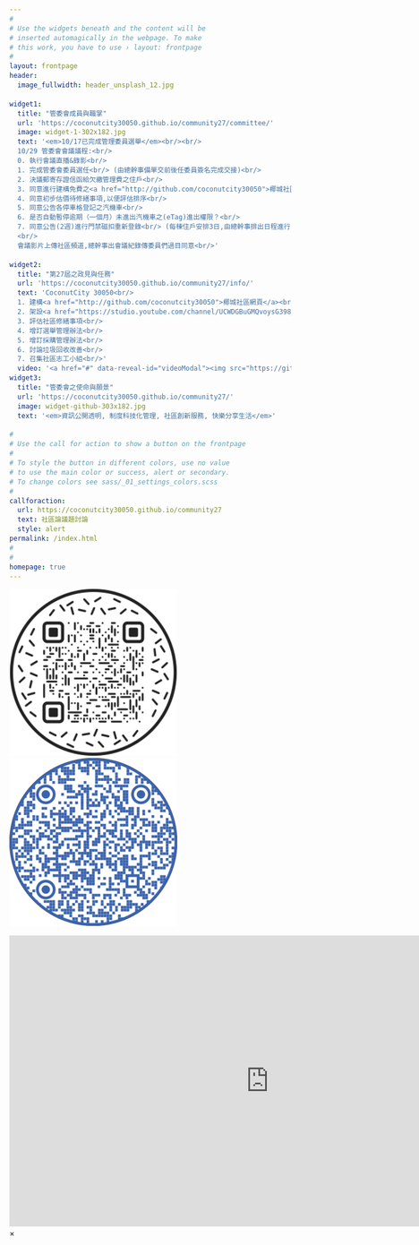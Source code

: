 ```yaml
---
#
# Use the widgets beneath and the content will be
# inserted automagically in the webpage. To make
# this work, you have to use › layout: frontpage
#
layout: frontpage
header:
  image_fullwidth: header_unsplash_12.jpg
  
widget1:
  title: "管委會成員與職掌"
  url: 'https://coconutcity30050.github.io/community27/committee/'
  image: widget-1-302x182.jpg
  text: '<em>10/17已完成管理委員選舉</em><br/><br/>
  10/29 管委會會議議程:<br/>
  0. 執行會議直播&錄影<br/>
  1. 完成管委會委員選任<br/> (由總幹事備單交前後任委員簽名完成交接)<br/>
  2. 決議郵寄存證信函給欠繳管理費之住戶<br/>
  3. 同意進行建構免費之<a href="http://github.com/coconutcity30050">椰城社區網頁</a>及<a href="https://studio.youtube.com/channel/UCWDGBuGMQvoysG398_kcrhw/videos/upload?filter=%5B%5D&sort=%7B%22columnType%22%3A%22date%22%2C%22sortOrder%22%3A%22DESCENDING%22%7D">YouTube社區頻道</a><br/>
  4. 同意初步估價待修繕事項,以便評估排序<br/>
  5. 同意公告各停車格登記之汽機車<br/>
  6. 是否自動暫停逾期（一個月）未進出汽機車之(eTag)進出權限？<br/>
  7. 同意公告(2週)進行門禁磁扣重新登錄<br/> (每棟住戶安排3日,由總幹事排出日程進行)<br/>
  <br/>
  會議影片上傳社區頻道,總幹事出會議紀錄傳委員們過目同意<br/>'
  
widget2:
  title: "第27屆之政見與任務"
  url: 'https://coconutcity30050.github.io/community27/info/'
  text: 'CoconutCity 30050<br/>
  1. 建構<a href="http://github.com/coconutcity30050">椰城社區網頁</a><br/>
  2. 架設<a href="https://studio.youtube.com/channel/UCWDGBuGMQvoysG398_kcrhw/content/posts">社區雲端論壇</a><br/>
  3. 評估社區修繕事項<br/>
  4. 增訂選舉管理辦法<br/>
  5. 增訂採購管理辦法<br/>
  6. 討論垃圾回收改善<br/>
  7. 召集社區志工小組<br/>'
  video: '<a href="#" data-reveal-id="videoModal"><img src="https://github.com/coconutcity30050/community27/raw/gh-pages/images/coconutcity30050-nightview-video-459x258.png" width="302" height="182" alt=""/></a>'
widget3:
  title: "管委會之使命與願景"
  url: 'https://coconutcity30050.github.io/community27/'
  image: widget-github-303x182.jpg  
  text: '<em>資訊公開透明, 制度科技化管理, 社區創新服務, 快樂分享生活</em>'
   
#
# Use the call for action to show a button on the frontpage
#
# To style the button in different colors, use no value
# to use the main color or success, alert or secondary.
# To change colors see sass/_01_settings_colors.scss
#
callforaction:
  url: https://coconutcity30050.github.io/community27
  text: 社區論議題討論
  style: alert
permalink: /index.html
#
#
homepage: true
---
```


<p>
<img src="https://github.com/coconutcity30050/community27/raw/gh-pages/assets/img/websiteQR.png">
<img src="https://github.com/coconutcity30050/community27/raw/gh-pages/assets/img/circleQR.png">
</p>

<div id="videoModal" class="reveal-modal large" data-reveal="">
  <div class="flex-video widescreen vimeo" style="display: block;">
    <iframe width="925" height="520" src="https://www.youtube.com/embed/Z7l5DZwq85g" title="椰城之夜 (feat. 新竹椰城社區~E棟頂樓)" frameborder="0" allow="accelerometer; autoplay; clipboard-write; encrypted-media; gyroscope; picture-in-picture; web-share" referrerpolicy="strict-origin-when-cross-origin" allowfullscreen></iframe>
  </div>
  <a class="close-reveal-modal">&#215;</a>
</div>
